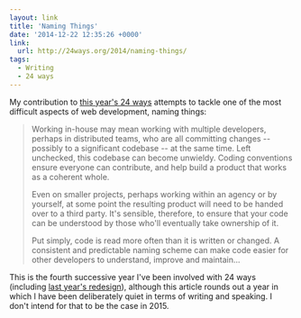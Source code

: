 ```yaml
---
layout: link
title: 'Naming Things'
date: '2014-12-22 12:35:26 +0000'
link:
  url: http://24ways.org/2014/naming-things/
tags:
  - Writing
  - 24 ways
---
```

My contribution to [this year's 24 ways][1] attempts to tackle one of the most difficult aspects of web development, naming things:

> Working in-house may mean working with multiple developers, perhaps in distributed teams, who are all committing changes -- possibly to a significant codebase -- at the same time. Left unchecked, this codebase can become unwieldy. Coding conventions ensure everyone can contribute, and help build a product that works as a coherent whole.
> 
> Even on smaller projects, perhaps working within an agency or by yourself, at some point the resulting product will need to be handed over to a third party. It's sensible, therefore, to ensure that your code can be understood by those who'll eventually take ownership of it.
> 
> Put simply, code is read more often than it is written or changed. A consistent and predictable naming scheme can make code easier for other developers to understand, improve and maintain...

This is the fourth successive year I've been involved with 24 ways (including [last year's redesign][2]), although this article rounds out a year in which I have been deliberately quiet in terms of writing and speaking. I don't intend for that to be the case in 2015.

[1]: http://24ways.org/2014/
[2]: /2013/12/redesigning_24_ways/
